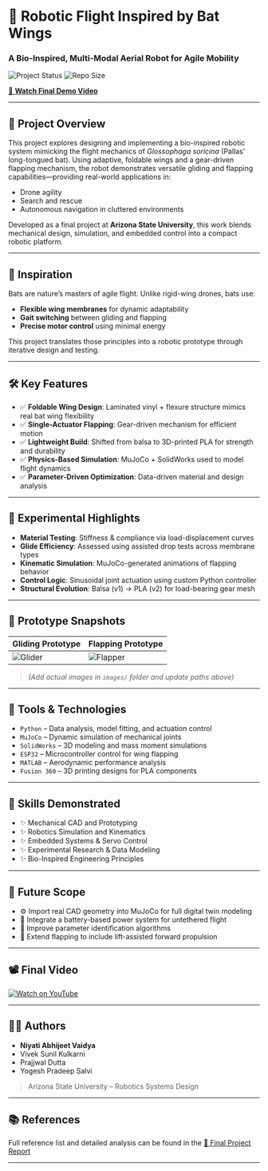 # 🦇 Robotic Flight Inspired by Bat Wings

### A Bio-Inspired, Multi-Modal Aerial Robot for Agile Mobility

![Project Status](https://img.shields.io/badge/status-Completed-brightgreen)
![Repo Size](https://img.shields.io/github/repo-size/your-username/robotic-bat-flight)

[🎥 **Watch Final Demo Video**](https://youtu.be/ZdsJeafwBmk)

---

## 🚀 Project Overview

This project explores designing and implementing a bio-inspired robotic system mimicking the flight mechanics of *Glossophaga soricina* (Pallas' long-tongued bat). Using adaptive, foldable wings and a gear-driven flapping mechanism, the robot demonstrates versatile gliding and flapping capabilities—providing real-world applications in:

- Drone agility  
- Search and rescue  
- Autonomous navigation in cluttered environments

Developed as a final project at **Arizona State University**, this work blends mechanical design, simulation, and embedded control into a compact robotic platform.

---

## 🧠 Inspiration

Bats are nature’s masters of agile flight. Unlike rigid-wing drones, bats use:
- **Flexible wing membranes** for dynamic adaptability
- **Gait switching** between gliding and flapping
- **Precise motor control** using minimal energy

This project translates those principles into a robotic prototype through iterative design and testing.

---

## 🛠️ Key Features

- ✅ **Foldable Wing Design**: Laminated vinyl + flexure structure mimics real bat wing flexibility
- ✅ **Single-Actuator Flapping**: Gear-driven mechanism for efficient motion
- ✅ **Lightweight Build**: Shifted from balsa to 3D-printed PLA for strength and durability
- ✅ **Physics-Based Simulation**: MuJoCo + SolidWorks used to model flight dynamics
- ✅ **Parameter-Driven Optimization**: Data-driven material and design analysis

---

## 🧪 Experimental Highlights

- **Material Testing**: Stiffness & compliance via load-displacement curves
- **Glide Efficiency**: Assessed using assisted drop tests across membrane types
- **Kinematic Simulation**: MuJoCo-generated animations of flapping behavior
- **Control Logic**: Sinusoidal joint actuation using custom Python controller
- **Structural Evolution**: Balsa (v1) → PLA (v2) for load-bearing gear mesh

---

## 📸 Prototype Snapshots

| Gliding Prototype | Flapping Prototype |
|-------------------|--------------------|
| ![Glider](./images/glider_prototype.jpg) | ![Flapper](./images/flapping_prototype.jpg) |

> _(Add actual images in `images/` folder and update paths above)_

---

## 🔧 Tools & Technologies

- `Python` – Data analysis, model fitting, and actuation control
- `MuJoCo` – Dynamic simulation of mechanical joints
- `SolidWorks` – 3D modeling and mass moment simulations
- `ESP32` – Microcontroller control for wing flapping
- `MATLAB` – Aerodynamic performance analysis
- `Fusion 360` – 3D printing designs for PLA components

---

## 🎯 Skills Demonstrated

- ✨ Mechanical CAD and Prototyping  
- ✨ Robotics Simulation and Kinematics  
- ✨ Embedded Systems & Servo Control  
- ✨ Experimental Research & Data Modeling  
- ✨ Bio-Inspired Engineering Principles

---

## 🔮 Future Scope

- ⚙️ Import real CAD geometry into MuJoCo for full digital twin modeling  
- 🔋 Integrate a battery-based power system for untethered flight  
- 📐 Improve parameter identification algorithms  
- 🚀 Extend flapping to include lift-assisted forward propulsion

---

## 📽️ Final Video

[![Watch on YouTube](https://img.shields.io/badge/Watch-Demo%20Video-red)](https://youtu.be/ZdsJeafwBmk)

---

## 👩‍🔬 Authors

- **Niyati Abhijeet Vaidya**  
- Vivek Sunil Kulkarni  
- Prajjwal Dutta  
- Yogesh Pradeep Salvi  

> Arizona State University – Robotics Systems Design

---

## 📚 References

Full reference list and detailed analysis can be found in the [📄 Final Project Report](./Final_Project_Report.pdf)

---

